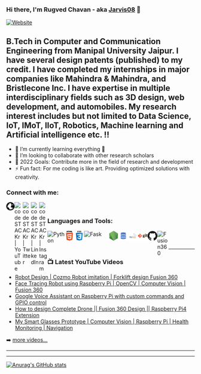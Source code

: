 ### Hi there, I'm Rugved Chavan - aka [Jarvis08][website] 👋

[![Website](https://img.shields.io/website?label=rugved.in&style=for-the-badge&url=https%3A%2F%2Fcodestackr.com)](https://enbiomatric.in/rugved)

## B.Tech in Computer and Communication Engineering from Manipal University Jaipur. I have several design patents (published) to my credit. I have completed my internships in major companies like Mahindra & Mahindra, and Bristlecone Inc. I have expertise in multiple interdisciplinary fields such as 3D design, web development, and automobiles. My research interest includes but not limited to Data Science, IoT, IMoT, IIoT, Robotics, Machine learning and Artificial intelligence etc. !!

- 🌱 I’m currently learning everything 🤣
- 👯 I’m looking to collaborate with other research scholars
- 🥅 2022 Goals: Contribute more in the field of research and development
- ⚡ Fun fact: For me coding is like art. Providing optimized solutions with creativity.

### Connect with me:

[<img align="left" alt="codeSTACKr.com" width="22px" src="https://raw.githubusercontent.com/iconic/open-iconic/master/svg/globe.svg" />][website]
[<img align="left" alt="codeSTACKr | YouTube" width="22px" src="https://cdn.jsdelivr.net/npm/simple-icons@v3/icons/youtube.svg" />][youtube]
[<img align="left" alt="codeSTACKr | Twitter" width="22px" src="https://cdn.jsdelivr.net/npm/simple-icons@v3/icons/twitter.svg" />][twitter]
[<img align="left" alt="codeSTACKr | LinkedIn" width="22px" src="https://cdn.jsdelivr.net/npm/simple-icons@v3/icons/linkedin.svg" />][linkedin]
[<img align="left" alt="codeSTACKr | Instagram" width="22px" src="https://cdn.jsdelivr.net/npm/simple-icons@v3/icons/instagram.svg" />][instagram]

<br />

### Languages and Tools:

[<img align="left" alt="Python" width="46px" src="https://www.pinclipart.com/picdir/middle/539-5391503_python-programming-language-computer-programming-computer-transparent-background.png" />][webdevplaylist]
[<img align="left" alt="HTML5" width="26px" src="https://raw.githubusercontent.com/github/explore/80688e429a7d4ef2fca1e82350fe8e3517d3494d/topics/html/html.png" />][webdevplaylist]
[<img align="left" alt="CSS3" width="26px" src="https://raw.githubusercontent.com/github/explore/80688e429a7d4ef2fca1e82350fe8e3517d3494d/topics/css/css.png" />][cssplaylist]
[<img align="left" alt="Fask" width="66px" src="https://upload.wikimedia.org/wikipedia/commons/thumb/3/3c/Flask_logo.svg/1280px-Flask_logo.svg.png" />][cssplaylist]
[<img align="left" alt="Node.js" width="26px" src="https://raw.githubusercontent.com/github/explore/80688e429a7d4ef2fca1e82350fe8e3517d3494d/topics/nodejs/nodejs.png" />][webdevplaylist]
[<img align="left" alt="SQL" width="26px" src="https://raw.githubusercontent.com/github/explore/80688e429a7d4ef2fca1e82350fe8e3517d3494d/topics/sql/sql.png" />][webdevplaylist]
[<img align="left" alt="MySQL" width="26px" src="https://raw.githubusercontent.com/github/explore/80688e429a7d4ef2fca1e82350fe8e3517d3494d/topics/mysql/mysql.png" />][webdevplaylist]
[<img align="left" alt="Git" width="26px" src="https://raw.githubusercontent.com/github/explore/80688e429a7d4ef2fca1e82350fe8e3517d3494d/topics/git/git.png" />][webdevplaylist]
[<img align="left" alt="GitHub" width="26px" src="https://raw.githubusercontent.com/github/explore/78df643247d429f6cc873026c0622819ad797942/topics/github/github.png" />][webdevplaylist]
[<img align="left" alt="Fusion360" width="30px" src="https://www.mysolidbox.com/wp-content/uploads/2017/02/Autodesk-Fusion-360-logo.png" />][webdevplaylist]

<br />
<br />

---

### 📺 Latest YouTube Videos

<!-- YOUTUBE:START -->
- [Robot Design | Cozmo Robot imitation | Forklift design Fusion 360](https://www.youtube.com/watch?v=Zsgi15xlaz4)
- [Face Tracing Robot using Raspberry Pi | OpenCV | Computer Vision | Fusion 360](https://www.youtube.com/watch?v=jaQxsuHskcA)
- [Google Voice Assistant on Raspberry Pi with custom commands and GPIO control](https://www.youtube.com/watch?v=czCzjse3aYU)
- [How to design Complete Drone || Fusion 360 Design || Raspberry Pi4 Extension](https://www.youtube.com/watch?v=WWXdS_8P8mI)
- [My Smart Glasses Prototype | Computer Vision | Raspberry Pi | Health Monitoring |  Navigation](https://www.youtube.com/watch?v=vUCeSoafPSc)
<!-- YOUTUBE:END -->

➡️ [more videos...](https://youtube.com/codestackr)

---
---

[![Anurag's GitHub stats](https://github-readme-stats.vercel.app/api?username=rugved88)](https://github.com/anuraghazra/github-readme-stats)


[website]: http://enbiomatric.in/rugved
[course]: http://enbiomatric.in/rugved1
[twitter]: https://twitter.com/rugved88
[youtube]: https://www.youtube.com/channel/UCXXXXWBJXT_bVsKF8sBZDTg
[instagram]: https://www.instagram.com/jarvis_004/
[linkedin]: https://www.linkedin.com/in/rugved-chavan-9a09b3209/
[webdevplaylist]: https://www.youtube.com/playlist?list=PLkwxH9e_vrAJ0WbEsFA9W3I1W-g_BTsbt
[jsplaylist]: https://www.youtube.com/playlist?list=PLkwxH9e_vrALRJKu7wfXby3MKeflhTu6B
[cssplaylist]: https://www.youtube.com/playlist?list=PLkwxH9e_vrALSdvZuEh6gqQdmDoDIoqz4
[reactplaylist]: https://www.youtube.com/playlist?list=PLkwxH9e_vrAK4TdffpxKY3QGyHCpxFcQ0
